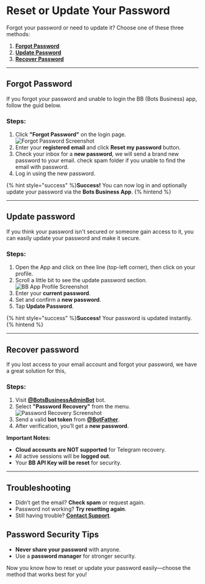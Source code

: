 # Reset or Update Your Password  

Forgot your password or need to update it? Choose one of these three methods:  

1. **[Forgot Password](#forgot-password)**
2. **[Update Password](#update-password)**
3. **[Recover Password](#recover-password)**  

---

## Forgot Password

If you forgot your password and unable to login the BB (Bots Business) app, follow the guid below.  

### Steps:  
1. Click **"Forgot Password"** on the login page.  
   ![Forgot Password Screenshot](https://i.ibb.co/NgCkGYkg/20250130-133557.png)  
2. Enter your **registered email** and click **Reset my password** button.  
3. Check your inbox for a **new password**, we will send a brand new password to your email. check spam folder if you unable to find the email with password.  
4. Log in using the new password.

{% hint style="success" %}**Success!** You can now log in and optionally update your password via the **Bots Business App**. {% hintend %}  

---

## Update password  

If you think your password isn't secured or someone gain access to it, you can easily update your password and make it secure. 

### Steps:  
1. Open the App and click on thee line (top-left corner), then click on your profile.
2. Scroll a little bit to see the update password section.  
   ![BB App Profile Screenshot](https://i.ibb.co/R4kcBRF6/Screenshot-2025-01-30-13-57-26-947-bb-app-com-bots-business-edit.jpg)  
3. Enter your **current password**.  
4. Set and confirm a **new password**.  
5. Tap **Update Password**.  

{% hint style="success" %}**Success!** Your password is updated instantly.{% hintend %} 

---

## Recover password 

If you lost access to your email account and forgot your password, we have a great solution for this,

### Steps:  
1. Visit **[@BotsBusinessAdminBot](https://t.me/BotsBusinessAdminBot)** bot.  
2. Select **"Password Recovery"** from the menu.  
   ![Password Recovery Screenshot](https://i.ibb.co/s9SZWtqH/20250130-140635.jpg)  
3. Send a valid **bot token** from **[@BotFather](https://t.me/BotFather)**.  
4. After verification, you’ll get a **new password**.  

**Important Notes:**  
- **Cloud accounts are NOT supported** for Telegram recovery.  
- All active sessions will be **logged out**.  
- Your **BB API Key will be reset** for security.  

---

## Troubleshooting  

- Didn’t get the email? **Check spam** or request again.  
- Password not working? **Try resetting again**.  
- Still having trouble? **[Contact Support](https://t.me/BotsBusinessAdmin)**.  


## Password Security Tips  

- **Never share your password** with anyone.  
- Use a **password manager** for stronger security.  


Now you know how to reset or update your password easily—choose the method that works best for you!
